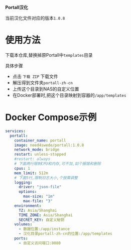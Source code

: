 **Portall汉化**

当前汉化文件对应的版本`1.0.8`

# 使用方法

下载本仓库,替换掉原Portall中`templates`目录

具体步骤

- 点击 `下载 ZIP` 下载文件
- 解压得到文件夹`portall-zh-cn`
- 上传这个目录到NAS的自定义位置
- 在Docker部署时,把这个目录映射到容器的`/app/templates`

# Docker Compose示例

```yml
services:
  portall:
    container_name: portall
    image: need4swede/portall:1.0.8
    network_mode: bridge
    restart: unless-stopped
    #restart: always
    # 下面两行限制CPU和内存,可不加,如个报错和删除
    cpus: 1
    mem_limit: 512m
    # 下面5行,限制日志大小,个按需调整
    logging:
      driver: "json-file"
      options:
        max-size: "1m"
        max-file: "3"
    environment:
      TZ: Asia/Shanghai
      TIME_ZONE: Asia/Shanghai
      SECRET_KEY: 自定义秘钥
    volumes:
      - 数据位置:/app/instance
      - 汉化目录portall-zh-cn的位置:/app/templates
    ports:
      - 自定义访问端口:8080
```

